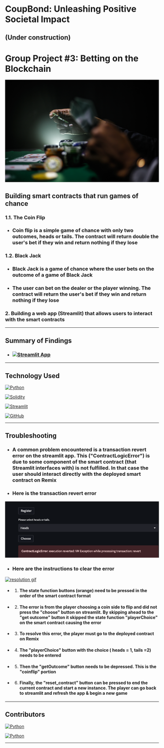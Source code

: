 # CoupBond: Unleashing Positive Societal Impact

## (Under construction)

# Group Project #3: Betting on the Blockchain

[![under construction](https://github.com/DigitalGoldRush/Group-Project-3-Betting-on-the-blockchain/blob/main/media/gambling%20image.jpeg)](https://github.com/DigitalGoldRush/Group-Project-3-Betting-on-the-blockchain/blob/main/media/gambling%20image.jpeg)


## Building smart contracts that run games of chance

### 1.1. The Coin Flip

- ### Coin flip is a simple game of chance with only two outcomes, heads or tails. The contract will return double the user's bet if they win and return nothing if they lose

### 1.2. Black Jack

- ### Black Jack is a game of chance where the user bets on the outcome of a game of Black Jack

- ### The user can bet on the dealer or the player winning. The contract will return the user's bet if they win and return nothing if they lose

### 2. Building a web app (Streamlit) that allows users to interact with the smart contracts

---

## Summary of Findings

- ### [![Streamlit App](https://static.streamlit.io/badges/streamlit_badge_black_white.svg)](https://share.streamlit.io/digitalgoldrush/project-2-emotional-recognition/main/Emotion_recognition.ipynb)

---

## Technology Used

[![Python](https://img.shields.io/badge/Python-3.9.12-blue)](https://www.python.org/downloads/release/python-3912/)

[![Solidity](https://img.shields.io/badge/Solidity-0.8.9-blue)](https://docs.soliditylang.org/en/v0.8.9/)

[![Streamlit](https://img.shields.io/badge/Streamlit-0.88.0-blue)](https://docs.streamlit.io/en/stable/)

[![GitHub](https://img.shields.io/badge/github-%23121011.svg?style=for-the-badge&logo=github&logoColor=white)](https://github.com/DigitalGoldRush?tab=repositories)

---

## Troubleshooting

- ### A common problem encountered is a transaction revert error on the streamlit app. This ("ContractLogicError") is due to some component of the smart contract (that Streamlit interfaces with) is not fulfilled. In that case the user should interact directly with the deployed smart contract on Remix

- ### Here is the transaction revert error

[![Error message](https://github.com/DigitalGoldRush/Group-Project-3-Betting-on-the-blockchain/blob/main/media/VM%20exception%20error:%20revert.png)](https://github.com/DigitalGoldRush/Group-Project-3-Betting-on-the-blockchain/blob/main/media/VM%20exception%20error:%20revert.png)

- ### Here are the instructions to clear the error

[![resolution gif](https://github.com/DigitalGoldRush/Group-Project-3-Betting-on-the-blockchain/blob/main/media/troubleshooting%20error.gif)](https://github.com/DigitalGoldRush/Group-Project-3-Betting-on-the-blockchain/blob/main/media/troubleshooting%20error.gif)

- 1. #### The state function buttons (orange) need to be pressed in the order of the smart contract format

- 2. #### The error is from the player choosing a coin side to flip and did not press the "choose" button on streamlit. By skipping ahead to the "get outcome" button it skipped the state function "playerChoice" on the smart contract causing the error

- 3. #### To resolve this error, the player must go to the deployed contract on Remix

- 4. #### The "playerChoice" button with the choice ( heads = 1, tails =2) needs to be entered

- 5. #### Then the "getOutcome" button needs to be depressed. This is the "coinflip" portion

- 6. ####  Finally, the "reset_contract" button can be pressed to end the current contract and start a new instance. The player can go back to streamlit and refresh the app & begin a new game

---

## Contributors

[![Python](https://img.shields.io/badge/Michael_Dionne-LinkedIn-blue)](https://www.linkedin.com/in/michael-dionne-b2a1b61b/)

[![Python](https://img.shields.io/badge/David_Lampach-LinkedIn-blue)](https://www.linkedin.com/in/david-lampach-1b21133a/)

---

